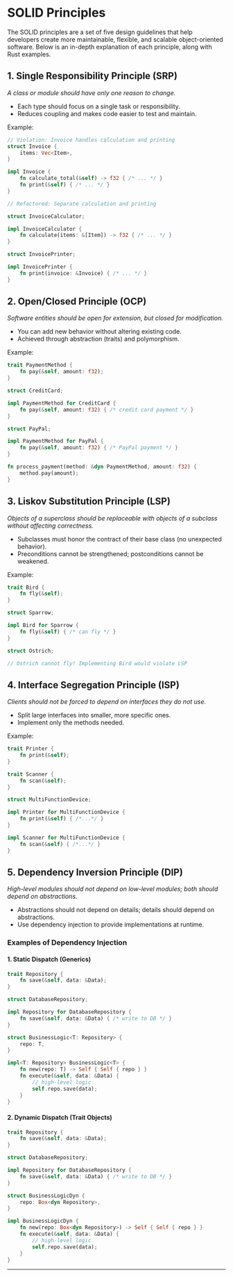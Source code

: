 # SOLID Principles

The SOLID principles are a set of five design guidelines that help developers create more maintainable, flexible, and scalable object-oriented software. Below is an in-depth explanation of each principle, along with Rust examples.

## 1. Single Responsibility Principle (SRP)

*A class or module should have only one reason to change.*

- Each type should focus on a single task or responsibility.
- Reduces coupling and makes code easier to test and maintain.

Example:

```rust
// Violation: Invoice handles calculation and printing
struct Invoice {
    items: Vec<Item>,
}

impl Invoice {
    fn calculate_total(&self) -> f32 { /* ... */ }
    fn print(&self) { /* ... */ }
}

// Refactored: Separate calculation and printing

struct InvoiceCalculator;

impl InvoiceCalculator {
    fn calculate(items: &[Item]) -> f32 { /* ... */ }
}

struct InvoicePrinter;

impl InvoicePrinter {
    fn print(invoice: &Invoice) { /* ... */ }
}
```

## 2. Open/Closed Principle (OCP)

*Software entities should be open for extension, but closed for modification.*

- You can add new behavior without altering existing code.
- Achieved through abstraction (traits) and polymorphism.

Example:

```rust
trait PaymentMethod {
    fn pay(&self, amount: f32);
}

struct CreditCard;

impl PaymentMethod for CreditCard {
    fn pay(&self, amount: f32) { /* credit card payment */ }
}

struct PayPal;

impl PaymentMethod for PayPal {
    fn pay(&self, amount: f32) { /* PayPal payment */ }
}

fn process_payment(method: &dyn PaymentMethod, amount: f32) {
    method.pay(amount);
}
```

## 3. Liskov Substitution Principle (LSP)

*Objects of a superclass should be replaceable with objects of a subclass without affecting correctness.*

- Subclasses must honor the contract of their base class (no unexpected behavior).
- Preconditions cannot be strengthened; postconditions cannot be weakened.

Example:

```rust
trait Bird {
    fn fly(&self);
}

struct Sparrow;

impl Bird for Sparrow {
    fn fly(&self) { /* can fly */ }
}

struct Ostrich;

// Ostrich cannot fly! Implementing Bird would violate LSP
```

## 4. Interface Segregation Principle (ISP)

*Clients should not be forced to depend on interfaces they do not use.*

- Split large interfaces into smaller, more specific ones.
- Implement only the methods needed.

Example:

```rust
trait Printer {
    fn print(&self);
}

trait Scanner {
    fn scan(&self);
}

struct MultiFunctionDevice;

impl Printer for MultiFunctionDevice {
    fn print(&self) { /*...*/ }
}

impl Scanner for MultiFunctionDevice {
    fn scan(&self) { /*...*/ }
}
```

## 5. Dependency Inversion Principle (DIP)

*High-level modules should not depend on low-level modules; both should depend on abstractions.*

- Abstractions should not depend on details; details should depend on abstractions.
- Use dependency injection to provide implementations at runtime.

### Examples of Dependency Injection

#### 1. Static Dispatch (Generics)

```rust
trait Repository {
    fn save(&self, data: &Data);
}

struct DatabaseRepository;

impl Repository for DatabaseRepository {
    fn save(&self, data: &Data) { /* write to DB */ }
}

struct BusinessLogic<T: Repository> {
    repo: T,
}

impl<T: Repository> BusinessLogic<T> {
    fn new(repo: T) -> Self { Self { repo } }
    fn execute(&self, data: &Data) {
        // high-level logic
        self.repo.save(data);
    }
}
```

#### 2. Dynamic Dispatch (Trait Objects)

```rust
trait Repository {
    fn save(&self, data: &Data);
}

struct DatabaseRepository;

impl Repository for DatabaseRepository {
    fn save(&self, data: &Data) { /* write to DB */ }
}

struct BusinessLogicDyn {
    repo: Box<dyn Repository>,
}

impl BusinessLogicDyn {
    fn new(repo: Box<dyn Repository>) -> Self { Self { repo } }
    fn execute(&self, data: &Data) {
        // high-level logic
        self.repo.save(data);
    }
}
```

---
